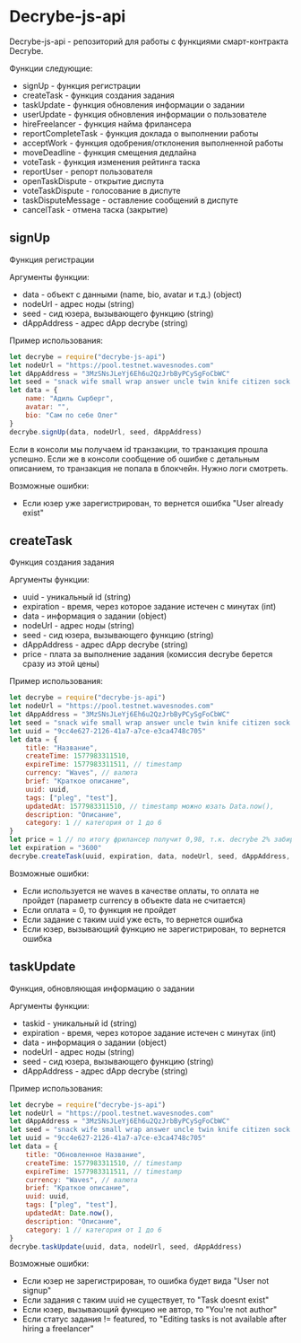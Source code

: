 # Decrybe-js-api
Decrybe-js-api - репозиторий для работы с функциями смарт-контракта Decrybe.

Функции следующие:
- signUp - функция регистрации
- createTask - функция создания задания
- taskUpdate - функция обновления информации о задании
- userUpdate - функция обновления информации о пользователе
- hireFreelancer - функция найма фрилансера
- reportCompleteTask - функция доклада о выполнении работы
- acceptWork - функция одобрения/отклонения выполненной работы
- moveDeadline - функция смещения дедлайна
- voteTask - функция изменения рейтинга таска
- reportUser - репорт пользователя
- openTaskDispute - открытие диспута
- voteTaskDispute - голосование в диспуте
- taskDisputeMessage - оставление сообщений в диспуте
- cancelTask - отмена таска (закрытие)

## signUp
Функция регистрации

Аргументы функции:
- data - объект с данными (name, bio, avatar и т.д.) (object)
- nodeUrl - адрес ноды (string)
- seed - сид юзера, вызывающего функцию (string)
- dAppAddress - адрес dApp decrybe (string)

Пример использования:
```js
let decrybe = require("decrybe-js-api")
let nodeUrl = "https://pool.testnet.wavesnodes.com"
let dAppAddress = "3MzSNsJLeYj6Eh6u2QzJrbByPCySgFoCbWC"
let seed = "snack wife small wrap answer uncle twin knife citizen sock episode bargain";
let data = {
    name: "Адиль Сырберг",
    avatar: "",
    bio: "Сам по себе Олег"
}
decrybe.signUp(data, nodeUrl, seed, dAppAddress)
```
Если в консоли мы получаем id транзакции, то транзакция прошла успешно.
Если же в консоли сообщение об ошибке с детальным описанием, то транзакция не попала в блокчейн. Нужно логи смотреть.

Возможные ошибки:
- Если юзер уже зарегистрирован, то вернется ошибка "User already exist"

## createTask
Функция создания задания

Аргументы функции:
- uuid - уникальный id (string)
- expiration - время, через которое задание истечен с минутах (int)
- data - информация о задании (object)
- nodeUrl - адрес ноды (string)
- seed - сид юзера, вызывающего функцию (string)
- dAppAddress - адрес dApp decrybe (string)
- price - плата за выполнение задания (комиссия decrybe берется сразу из этой цены)

Пример использования:
```js
let decrybe = require("decrybe-js-api")
let nodeUrl = "https://pool.testnet.wavesnodes.com"
let dAppAddress = "3MzSNsJLeYj6Eh6u2QzJrbByPCySgFoCbWC"
let seed = "snack wife small wrap answer uncle twin knife citizen sock episode bargain";
let uuid = "9cc4e627-2126-41a7-a7ce-e3ca4748c705"
let data = {
    title: "Название",
    createTime: 1577983311510,
    expireTime: 1577983311511, // timestamp
    currency: "Waves", // валюта
    brief: "Краткое описание",
    uuid: uuid,
    tags: ["pleg", "test"],
    updatedAt: 1577983311510, // timestamp можно юзать Data.now(),
    description: "Описание",
    category: 1 // категория от 1 до 6
}
let price = 1 // по итогу фрилансер получит 0,98, т.к. decrybe 2% забирает
let expiration = "3600"
decrybe.createTask(uuid, expiration, data, nodeUrl, seed, dAppAddress, price)
```

Возможные ошибки:
- Если используется не waves в качестве оплаты, то оплата не пройдет (параметр currency в объекте data не считается)
- Если оплата = 0, то функция не пройдет
- Если задание с таким uuid уже есть, то вернется ошибка
- Если юзер, вызывающий функцию не зарегистрирован, то вернется ошибка

## taskUpdate
Функция, обновляющая информацию о задании

Аргументы функции:
- taskid - уникальный id (string)
- expiration - время, через которое задание истечен с минутах (int)
- data - информация о задании (object)
- nodeUrl - адрес ноды (string)
- seed - сид юзера, вызывающего функцию (string)
- dAppAddress - адрес dApp decrybe (string)

Пример использования:
```js
let decrybe = require("decrybe-js-api")
let nodeUrl = "https://pool.testnet.wavesnodes.com"
let dAppAddress = "3MzSNsJLeYj6Eh6u2QzJrbByPCySgFoCbWC"
let seed = "snack wife small wrap answer uncle twin knife citizen sock episode bargain";
let uuid = "9cc4e627-2126-41a7-a7ce-e3ca4748c705"
let data = {
    title: "Обновленное Название",
    createTime: 1577983311510, // timestamp
    expireTime: 1577983311511, // timestamp
    currency: "Waves", // валюта
    brief: "Краткое описание",
    uuid: uuid,
    tags: ["pleg", "test"],
    updatedAt: Date.now(),
    description: "Описание",
    category: 1 // категория от 1 до 6
}
decrybe.taskUpdate(uuid, data, nodeUrl, seed, dAppAddress)
```

Возможные ошибки:
- Если юзер не зарегистрирован, то ошибка будет вида "User not signup"
- Если задания с таким uuid не существует, то "Task doesnt exist"
- Если юзер, вызывающий функцию не автор, то "You're not author"
- Если статус задания != featured, то "Editing tasks is not available after hiring a freelancer"

